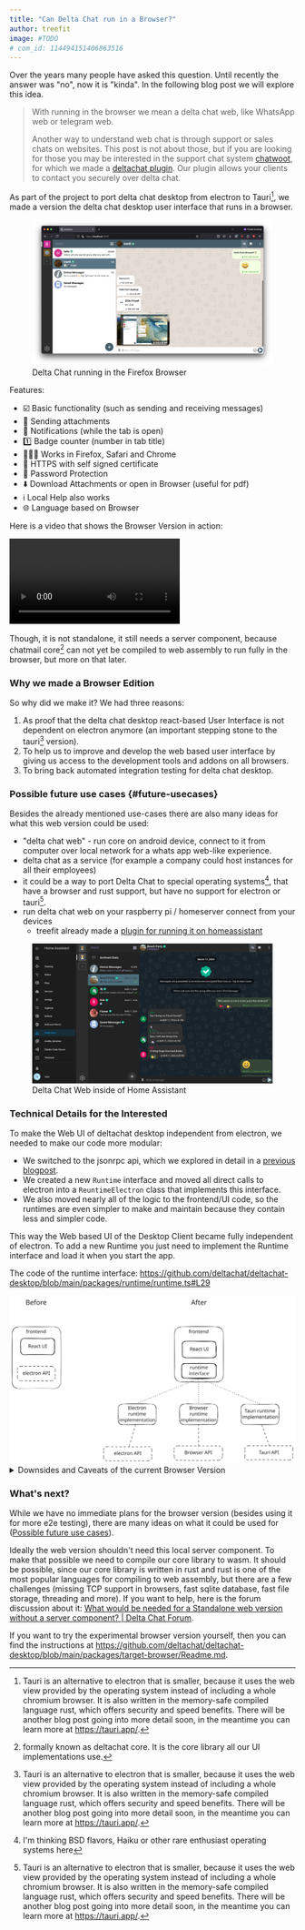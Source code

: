 ```yaml
---
title: "Can Delta Chat run in a Browser?"
author: treefit
image: #TODO
# com_id: 114494151406863516
---
```


Over the years many people have asked this question. Until recently the answer was "no", now it is "kinda". In the following blog post we will explore this idea.

> With running in the browser we mean a delta chat web, like WhatsApp web or telegram web.
>
> Another way to understand web chat is through support or sales chats on websites.
> This post is not about those, but if you are looking for those you may be interested in the support chat system [chatwoot](https://github.com/chatwoot), for which we made a [deltachat plugin](https://github.com/deltachat-bot/deltawoot/). Our plugin allows your clients to contact you securely over delta chat.

As part of the project to port delta chat desktop from electron to Tauri[^3], we made a version the delta chat desktop user interface that runs in a browser.

<figure>
    <img src="../assets/blog/2025-05-20-browser-edition/browser-screenshot-firefox.png" alt="Delta Chat Desktop UI running in the Firefox Browser" style="max-width: 100%" />
    <figcaption>
        Delta Chat running in the Firefox Browser
    </figcaption>
</figure>

Features:
- ☑️ Basic functionality (such as sending and receiving messages)
- 📎 Sending attachments
- 🔔 Notifications (while the tab is open)
- 1️⃣ Badge counter (number in tab title)
- 🦊🧭🏐 Works in Firefox, Safari and Chrome
- 🔐 HTTPS with self signed certificate
- 🔑 Password Protection
- ⬇️ Download Attachments or open in Browser (useful for pdf)
- ℹ️ Local Help also works
- 🌐 Language based on Browser

Here is a video that shows the Browser Version in action:

<video controls style="max-width: 100%;" alt="Demo video of the Delta Chat Web version in action"><source src="https://chatmail.at/video/browser-edition-blogpost-demo.mp4" type="video/mp4"></video>

Though, it is not standalone, it still needs a server component, because chatmail core[^1] can not yet be compiled to web assembly to run fully in the browser, but more on that later.

### Why we made a Browser Edition

So why did we make it? We had three reasons:
1. As proof that the delta chat desktop react-based User Interface is not dependent on electron anymore (an important stepping stone to the tauri[^3] version).
2. To help us to improve and develop the web based user interface by giving us access to the development tools and addons on all browsers.
3. To bring back automated integration testing for delta chat desktop.

### Possible future use cases {#future-usecases}

Besides the already mentioned use-cases there are also many ideas for what this web version could be used:

-  "delta chat web" - run core on android device, connect to it from computer over local network for a whats app web-like experience.
- delta chat as a service (for example a company could host instances for all their employees)
- it could be a way to port Delta Chat to special operating systems[^2], that have a browser and rust support, but have no support for electron or tauri[^3].
- run delta chat web on your raspberry pi / homeserver connect from your devices
	- treefit already made a [plugin for running it on homeassistant](https://codeberg.org/treefit/deltachat-homeassistant-addon)

<figure>
    <img alt="Delta Chat Web inside of Home Assistant" src="../assets/blog/2025-05-20-browser-edition/browser-edition-in-home-assistant.png" style="max-width: 100%" />
    <figcaption>Delta Chat Web inside of Home Assistant</figcaption>
</figure>

### Technical Details for the Interested

To make the Web UI of deltachat desktop independent from electron, we needed to make our code more modular:

- We switched to the jsonrpc api, which we explored in detail in a [previous blogpost](https://delta.chat/en/2025-02-11-why-jsonrpc-bindings-exist).
- We created a new `Runtime` interface and moved all direct calls to electron into a `ReuntimeElectron` class that implements this interface.
- We also moved nearly all of the logic to the frontend/UI code, so the runtimes are even simpler to make and maintain because they contain less and simpler code.

This way the Web based UI of the Desktop Client became fully independent of electron.
To add a new Runtime you just need to implement the Runtime interface and load it when you start the app.

The code of the runtime interface: <https://github.com/deltachat/deltachat-desktop/blob/main/packages/runtime/runtime.ts#L29>

<img src="../assets/blog/2025-05-20-browser-edition/runtime-interface.svg" style="max-width: 100%" alt="diagram visualizing the before and after"/>

<details>
    <summary>Downsides and Caveats of the current Browser Version</summary>
    <p>The current approach has the following caveats that you should to keep in mind</p>
    <ol>
        <li>
            If you host the server component on a VPS, then the VPS will become the place where the messages are decrypted, so you break the premise of the end to end encryption: "end device to end device".
        </li>
        <li>
            You need to host the server component for each user, so you need to build a manger software if you want to use this for a SaaS project/product.
        </li>
        <li>
            Currently only one client can connect to the chatmail core at a time, because there is only a single event queue.<br />But there are ideas to change this in the future to allow for more concurrent event listeners. (if you would connect multiple clients right now, then they would steal events from each other)
        </li>
    </ol>
    <p>
    Also not all features are implemented yet in the browser version, mainly maps/location-streaming, webxdc mini apps, viewing html emails. But those are not impossible to implement, just need some considerations about sandboxing.
    </p>
</details>

### What's next?

While we have no immediate plans for the browser version (besides using it for more e2e testing), there are many ideas on what it could be used for ([Possible future use cases](#future-usecases)).

Ideally the web version shouldn't need this local server component. To make that possible we need to compile our core library to wasm. It should be possible, since our core library is written in rust and rust is one of the most popular languages for compiling to web assembly, but there are a few challenges (missing TCP support in browsers, fast sqlite database, fast file storage, threading and more).
If you want to help, here is the forum discussion about it: [What would be needed for a Standalone web version without a server component? | Delta Chat Forum](https://support.delta.chat/t/what-would-be-needed-for-a-standalone-web-version-without-a-server-component/3789).

If you want to try the experimental browser version yourself, then you can find the instructions at <https://github.com/deltachat/deltachat-desktop/blob/main/packages/target-browser/Readme.md>.


[^1]: formally known as deltachat core. It is the core library all our UI implementations use.

[^2]: I'm thinking BSD flavors, Haiku or other rare enthusiast operating systems here

[^3]: Tauri is an alternative to electron that is smaller, because it uses the web view provided by the operating system instead of including a whole chromium browser. It is also written in the memory-safe compiled language rust, which offers security and speed benefits. There will be another blog post going into more detail soon, in the meantime you can learn more at <https://tauri.app/>.
